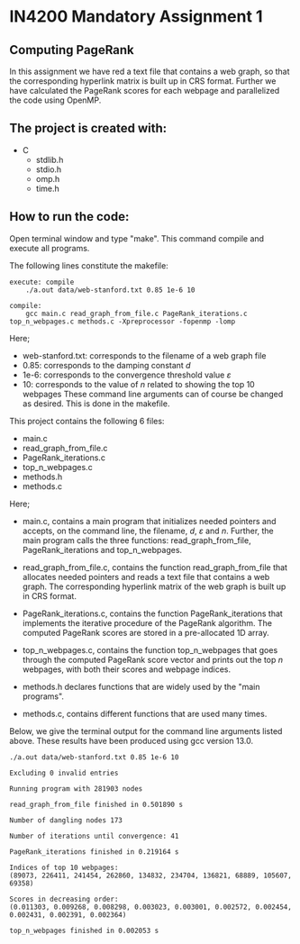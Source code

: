 # IN4200 Mandatory Assignment 1
## Computing PageRank

In this assignment we have red a text file that contains a web graph, so that the corresponding hyperlink matrix is built up in CRS format. Further we have calculated the PageRank scores for each webpage and parallelized the code using OpenMP.


## The project is created with:
* C
  * stdlib.h
  * stdio.h
  * omp.h
  * time.h

## How to run the code:
Open terminal window and type "make". This command compile and execute all programs.

The following lines constitute the makefile:
```
execute: compile
	./a.out data/web-stanford.txt 0.85 1e-6 10

compile:
	gcc main.c read_graph_from_file.c PageRank_iterations.c top_n_webpages.c methods.c -Xpreprocessor -fopenmp -lomp
```
Here;
* web-stanford.txt: corresponds to the filename of a web graph file
* 0.85: corresponds to the damping constant *d*
* 1e-6: corresponds to the convergence threshold value *ε*
* 10: corresponds to the value of *n* related to showing the top 10 webpages
These command line arguments can of course be changed as desired. This is done in the makefile.

This project contains the following 6 files:
* main.c
* read_graph_from_file.c
* PageRank_iterations.c
* top_n_webpages.c
* methods.h
* methods.c


Here;
* main.c, contains a main program that initializes needed pointers and accepts, on the command line, the filename, *d*, *ε* and *n*. Further, the main program calls the three functions: read_graph_from_file, PageRank_iterations and top_n_webpages.

* read_graph_from_file.c, contains the function read_graph_from_file that allocates needed pointers and reads a text file that contains a web graph. The  corresponding hyperlink matrix of the web graph is built up in CRS format.

* PageRank_iterations.c, contains the function PageRank_iterations that implements the iterative procedure of the PageRank algorithm. The computed PageRank scores are stored in a pre-allocated 1D array.

* top_n_webpages.c, contains the function top_n_webpages that goes through the computed PageRank score vector and prints out the top *n* webpages, with both their scores and webpage indices.

* methods.h declares functions that are widely used by the "main programs".

* methods.c, contains different functions that are used many times.

Below, we give the terminal output for the command line arguments listed above. These results have been produced using gcc version 13.0.

```
./a.out data/web-stanford.txt 0.85 1e-6 10

Excluding 0 invalid entries

Running program with 281903 nodes

read_graph_from_file finished in 0.501890 s

Number of dangling nodes 173

Number of iterations until convergence: 41

PageRank_iterations finished in 0.219164 s

Indices of top 10 webpages:
(89073, 226411, 241454, 262860, 134832, 234704, 136821, 68889, 105607, 69358)

Scores in decreasing order:
(0.011303, 0.009268, 0.008298, 0.003023, 0.003001, 0.002572, 0.002454, 0.002431, 0.002391, 0.002364)

top_n_webpages finished in 0.002053 s
```